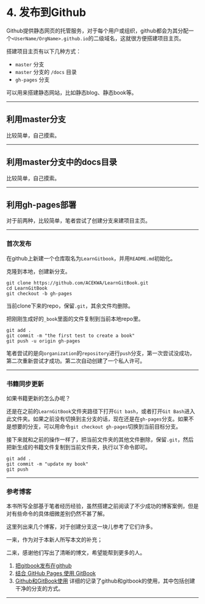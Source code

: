 # 4. 发布到Github

Github提供静态网页的托管服务，对于每个用户或组织，github都会为其分配一个`<UserName/OrgName>.github.io`的二级域名，这就很方便搭建项目主页。

搭建项目主页有以下几种方式：

- `master` 分支
- `master` 分支的 `/docs` 目录
- `gh-pages` 分支

可以用来搭建静态网站，比如静态blog、静态book等。

---

## 利用master分支

比较简单，自己摸索。

---

## 利用master分支中的docs目录

比较简单，自己摸索。

---

## 利用gh-pages部署

对于前两种，比较简单，笔者尝试了创建分支来建项目主页。

---

### 首次发布

在github上新建一个仓库取名为`LearnGitbook`，并用`README.md`初始化。

克隆到本地，创建新分支。

```git
git clone https://github.com/ACEKWA/LearnGitBook.git
cd LearnGitBook
git checkout -b gh-pages
```

当前clone下来的repo，保留`.git`，其余文件均删除。

把刚刚生成好的`_book`里面的文件复制到当前本地repo里。

```git
git add .
git commit -m "the first test to create a book"
git push -u origin gh-pages
```

笔者尝试的是向`organization`的`repository`进行`push`分支，第一次尝试没成功，第二次重新尝试才成功。第二次自动创建了一个私人许可。

---

### 书籍同步更新

如果书籍更新的怎么办呢？

还是在之前的`LearnGitBook`文件夹路径下打开`Git bash`，或者打开`Git Bash`进入此文件夹。如果之前没有切换到主分支的话，现在还是在`gh-pages`分支。如果不是想要的分支，可以用命令`git checkout gh-pages`切换到当前目标分支。

接下来就和之前的操作一样了，把当前文件夹的其他文件删除，保留`.git`，然后把新生成的书籍文件复制到当前文件夹，执行以下命令即可。

```git
git add .
git commit -m "update my book"
git push
```

---

### 参考博客

本书所写全部基于笔者经历经验，虽然搭建之前阅读了不少成功的博客案例，但是对有些命令的具体细微差别仍然不甚了解。

这里列出来几个博客，对于创建分支这一块儿参考了它们许多。

一来，作为对于本新人所写本文的补充；

二来，感谢他们写出了清晰的博文，希望能帮到更多的人。

1. [把gitbook发布在github](https://www.jianshu.com/p/e958df3381ad)
2. [结合 GitHub Pages 使用 GitBook](https://www.jianshu.com/p/3d03ab330df5)
3. [Github和GitBook使用](https://www.jianshu.com/p/925745669c6c) 详细的记录了github和gitbook的使用，其中包括创建干净的分支的方式。

---
